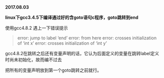 **2017.08.03**

**linux下gcc3.4.5下编译通过好的含goto语句c程序，goto跳转到end**

使用gcc4.8.2 遇上一下错误提示

>error: jump to label ‘end’
error: from here
error: crosses initialization of ‘int x’
error: crosses initialization of ‘int y’

gcc4.8.2在跳转之后还有变量声明的话，它认为后面定义的变量在跳转label定义时尚未初始化，故而编不过去

把所有的变量声明放到第一个goto跳转之前就行。